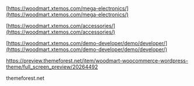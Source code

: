 

[https://woodmart.xtemos.com/mega-electronics/](https://woodmart.xtemos.com/mega-electronics/)

[https://woodmart.xtemos.com/accessories/](https://woodmart.xtemos.com/accessories/)

[https://woodmart.xtemos.com/demo-developer/demo/developer/](https://woodmart.xtemos.com/demo-developer/demo/developer/)

https://preview.themeforest.net/item/woodmart-woocommerce-wordpress-theme/full_screen_preview/20264492


themeforest.net














